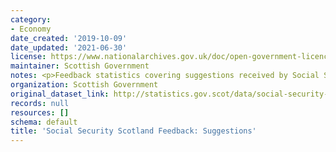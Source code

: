 ```yaml
---
category:
- Economy
date_created: '2019-10-09'
date_updated: '2021-06-30'
license: https://www.nationalarchives.gov.uk/doc/open-government-licence/version/3/
maintainer: Scottish Government
notes: <p>Feedback statistics covering suggestions received by Social Security Scotland.</p>
organization: Scottish Government
original_dataset_link: http://statistics.gov.scot/data/social-security-scotland-feedback-suggestions
records: null
resources: []
schema: default
title: 'Social Security Scotland Feedback: Suggestions'
---
```

